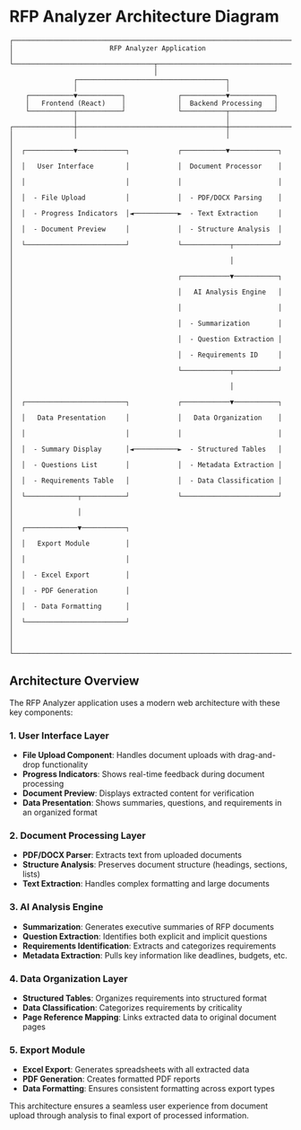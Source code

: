 # RFP Analyzer Architecture Diagram

```
┌─────────────────────────────────────────────────────────────────────────┐
│                        RFP Analyzer Application                          │
└───────────────────────────────────┬─────────────────────────────────────┘
                                    │
                ┌─────────────────────────────────────┐
                │                                     │
    ┌───────────▼───────────┐             ┌───────────▼───────────┐
    │   Frontend (React)    │             │  Backend Processing   │
    └───────────┬───────────┘             └───────────┬───────────┘
                │                                     │
┌───────────────┼─────────────────────────────────────┼───────────────────┐
│               │                                     │                   │
│  ┌────────────▼────────────┐            ┌───────────▼────────────┐     │
│  │   User Interface        │            │  Document Processor    │     │
│  │                         │            │                        │     │
│  │  - File Upload          │            │  - PDF/DOCX Parsing    │     │
│  │  - Progress Indicators  │◄───────────►  - Text Extraction     │     │
│  │  - Document Preview     │            │  - Structure Analysis  │     │
│  └─────────────────────────┘            └────────────┬───────────┘     │
│                                                      │                  │
│                                         ┌────────────▼───────────┐     │
│                                         │   AI Analysis Engine   │     │
│                                         │                        │     │
│                                         │  - Summarization       │     │
│                                         │  - Question Extraction │     │
│                                         │  - Requirements ID     │     │
│                                         └────────────┬───────────┘     │
│                                                      │                  │
│  ┌─────────────────────────┐            ┌────────────▼───────────┐     │
│  │   Data Presentation     │            │   Data Organization    │     │
│  │                         │            │                        │     │
│  │  - Summary Display      │◄───────────►  - Structured Tables   │     │
│  │  - Questions List       │            │  - Metadata Extraction │     │
│  │  - Requirements Table   │            │  - Data Classification │     │
│  └─────────────┬───────────┘            └────────────────────────┘     │
│                │                                                        │
│  ┌─────────────▼───────────┐                                            │
│  │   Export Module         │                                            │
│  │                         │                                            │
│  │  - Excel Export         │                                            │
│  │  - PDF Generation       │                                            │
│  │  - Data Formatting      │                                            │
│  └─────────────────────────┘                                            │
│                                                                         │
└─────────────────────────────────────────────────────────────────────────┘
```

## Architecture Overview

The RFP Analyzer application uses a modern web architecture with these key components:

### 1. User Interface Layer
- **File Upload Component**: Handles document uploads with drag-and-drop functionality
- **Progress Indicators**: Shows real-time feedback during document processing
- **Document Preview**: Displays extracted content for verification
- **Data Presentation**: Shows summaries, questions, and requirements in an organized format

### 2. Document Processing Layer
- **PDF/DOCX Parser**: Extracts text from uploaded documents
- **Structure Analysis**: Preserves document structure (headings, sections, lists)
- **Text Extraction**: Handles complex formatting and large documents

### 3. AI Analysis Engine
- **Summarization**: Generates executive summaries of RFP documents
- **Question Extraction**: Identifies both explicit and implicit questions
- **Requirements Identification**: Extracts and categorizes requirements
- **Metadata Extraction**: Pulls key information like deadlines, budgets, etc.

### 4. Data Organization Layer
- **Structured Tables**: Organizes requirements into structured format
- **Data Classification**: Categorizes requirements by criticality
- **Page Reference Mapping**: Links extracted data to original document pages

### 5. Export Module
- **Excel Export**: Generates spreadsheets with all extracted data
- **PDF Generation**: Creates formatted PDF reports
- **Data Formatting**: Ensures consistent formatting across export types

This architecture ensures a seamless user experience from document upload through analysis to final export of processed information.
